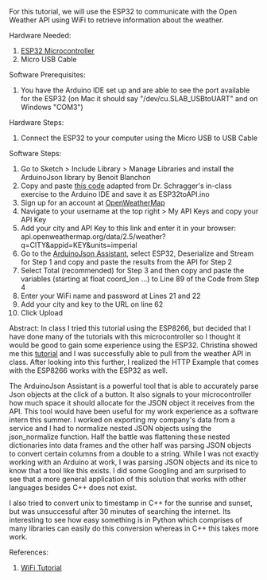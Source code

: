 For this tutorial, we will use the ESP32 to communicate with the Open Weather API using WiFi to retrieve information about the weather.

Hardware Needed:
1. [ESP32 Microcontroller](https://www.amazon.com/SongHe-Development-Dual-Mode-Bluetooth-Antenna/dp/B08246MCL5/ref=sr_1_3?dchild=1&keywords=esp32&qid=1631832417&sr=8-3)
2. Micro USB Cable

Software Prerequisites:
1. You have the Arduino IDE set up and are able to see the port available for the ESP32 (on Mac it should say "/dev/cu.SLAB_USBtoUART" and on Windows "COM3")

Hardware Steps:
1. Connect the ESP32 to your computer using the Micro USB to USB Cable

Software Steps:
1. Go to Sketch > Include Library > Manage Libraries and install the ArduinoJson library by Benoit Blanchon
2. Copy and paste [this code](https://github.com/EliJaghab/IOT_Tutorials/blob/main/ESP32%20to%20OpenWeatherMap/ESP32tutorial.ino) adapted from Dr. Schragger's in-class exercise to the Arduino IDE and save it as ESP32toAPI.ino
3. Sign up for an account at [OpenWeatherMap](https://openweathermap.org/register)
4. Navigate to your username at the top right > My API Keys and copy your API Key
5. Add your city and API Key to this link and enter it in your browser: api.openweathermap.org/data/2.5/weather?q=CITY&appid=KEY&units=imperial
6. Go to the [ArduinoJson Assistant](https://arduinojson.org/v6/assistant/), select ESP32, Deserialize and Stream for Step 1 and copy and paste the results from the API for Step 2
7. Select Total (recommended) for Step 3 and then copy and paste the variables (starting at float coord_lon ...) to Line 89 of the Code from Step 4
8. Enter your WiFi name and password at Lines 21 and 22
9. Add your city and key to the URL on line 62
10. Click Upload

Abstract:
In class I tried this tutorial using the ESP8266, but decided that I have done many of the tutorials with this microcontroller so I thought it would be good to gain some experience using the ESP32. Christina showed me this [tutorial](https://www.teachmemicro.com/esp32-restful-api/) and I was successfully able to pull from the weather API in class. After looking into this further, I realized the HTTP Example that comes with the ESP8266 works with the ESP32 as well.

The ArduinoJson Assistant is a powerful tool that is able to accurately parse Json objects at the click of a button. It also signals to your microcontroller how much space it should allocate for the JSON object it receives from the API. This tool would have been useful for my work experience as a software intern this summer. I worked on exporting my company's data from a service and I had to normalize nested JSON objects using the json_normalize function. Half the battle was flattening these nested dictionaries into data frames and the other half was parsing JSON objects to convert certain columns from a double to a string. While I was not exactly working with an Arduino at work, I was parsing JSON objects and its nice to know that a tool like this exists. I did some Googling and am surprised to see that a more general application of this solution that works with other languages besides C++ does not exist.

I also tried to convert unix to timestamp in C++ for the sunrise and sunset, but was unsuccessful after 30 minutes of searching the internet. Its interesting to see how easy something is in Python which comprises of many libraries can easily do this conversion whereas in C++ this takes more work.

References:
1. [WiFi Tutorial](https://github.com/pschragger/IOT_Tutorials_for_VU/tree/main/wifi_tutorial)
